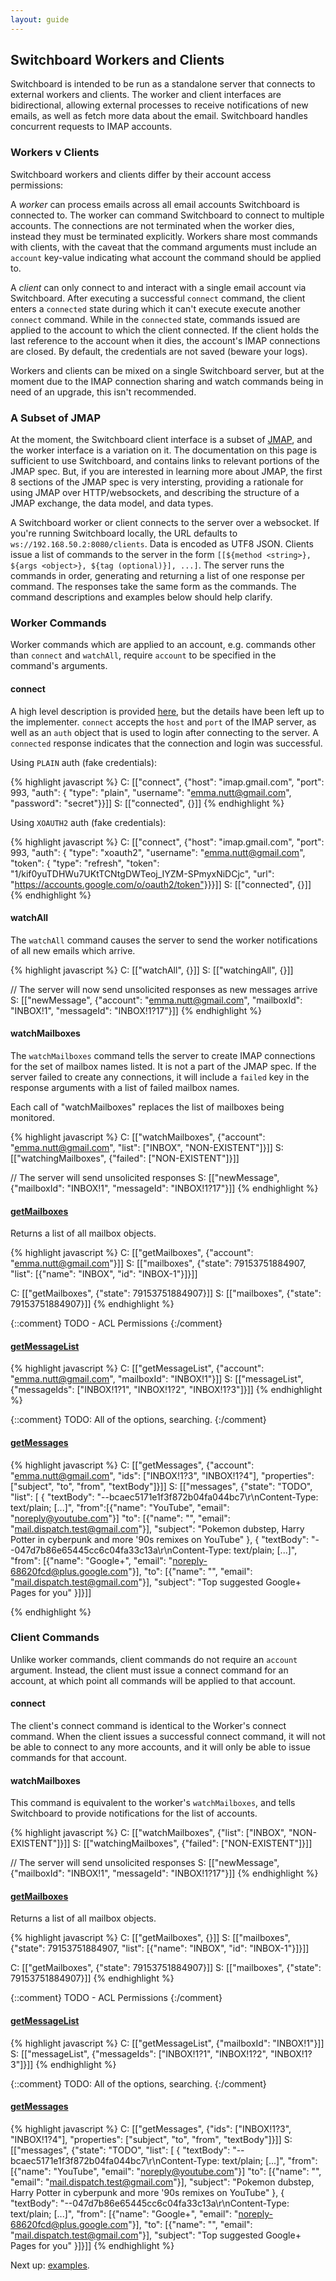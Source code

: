 ```yaml
---
layout: guide
---
```


## Switchboard Workers and Clients

Switchboard is intended to be run as a standalone server that connects
to external workers and clients. The worker and client interfaces are
bidirectional, allowing external processes to receive notifications of
new emails, as well as fetch more data about the email. Switchboard
handles concurrent requests to IMAP accounts.


### Workers v Clients

Switchboard workers and clients differ by their account access
permissions:

A *worker* can process emails across all email accounts Switchboard is
connected to. The worker can command Switchboard to connect to
multiple accounts. The connections are not terminated when the worker
dies, instead they must be terminated explicitly. Workers share most
commands with clients, with the caveat that the command arguments must
include an `account` key-value indicating what account the command
should be applied to.

A *client* can only connect to and interact with a single email
account via Switchboard. After executing a successful `connect`
command, the client enters a `connected` state during which it can't
execute execute another `connect` command. While in the `connected`
state, commands issued are applied to the account to which the client
connected. If the client holds the last reference to the account when
it dies, the account's IMAP connections are closed. By default, the
credentials are not saved (beware your logs).

Workers and clients can be mixed on a single Switchboard server,
but at the moment due to the IMAP connection sharing and watch
commands being in need of an upgrade, this isn't recommended.


### A Subset of JMAP

At the moment, the Switchboard client interface is a subset of
[JMAP](http://jmap.io), and the worker interface is a variation on
it. The documentation on this page is sufficient to use Switchboard,
and contains links to relevant portions of the JMAP spec. But, if you
are interested in learning more about JMAP, the first 8 sections of
the JMAP spec is very intersting, providing a rationale for using JMAP
over HTTP/websockets, and describing the structure of a JMAP exchange,
the data model, and data types.

A Switchboard worker or client connects to the server over a
websocket. If you're running Switchboard locally, the URL defaults to
`ws://192.168.50.2:8080/clients`. Data is encoded as UTF8 JSON. Clients
issue a list of commands to the server in the form
`[[${method <string>}, ${args <object>}, ${tag (optional)}], ...]`.
The server runs the commands in order, generating and returning a list
of one response per command. The responses take the same form as the
commands. The command descriptions and examples below should help
clarify.


### Worker Commands

Worker commands which are applied to an account, e.g. commands other
than `connect` and `watchAll`, require `account` to be specified in
the command's arguments.

#### connect

A high level description is provided
[here](http://jmap.io/#transport-and-authentication), but the details
have been left up to the implementer. `connect` accepts the `host` and
`port` of the IMAP server, as well as an `auth` object that is used to
login after connecting to the server. A `connected` response indicates
that the connection and login was successful.

Using `PLAIN` auth (fake credentials):

{% highlight javascript %}
C: [["connect", {"host": "imap.gmail.com",
                 "port": 993,
                 "auth": {
                   "type": "plain",
                   "username": "emma.nutt@gmail.com",
                   "password": "secret"}}]]
S: [["connected", {}]]
{% endhighlight %}

Using `XOAUTH2` auth (fake credentials):

{% highlight javascript %}
C: [["connect", {"host": "imap.gmail.com",
                 "port": 993,
                 "auth": {
                   "type": "xoauth2",
                   "username": "emma.nutt@gmail.com",
                     "token": {
                       "type": "refresh",
                       "token": "1/kif0yuTDHWu7UKtTCNtgDWTeoj_IYZM-SPmyxNiDCjc",
                       "url": "https://accounts.google.com/o/oauth2/token"}}}]]
S: [["connected", {}]]
{% endhighlight %}

#### watchAll

The `watchAll` command causes the server to send the worker notifications of
all new emails which arrive.

{% highlight javascript %}
C: [["watchAll", {}]]
S: [["watchingAll", {}]]

// The server will now send unsolicited responses as new messages arrive
S: [["newMessage", {"account": "emma.nutt@gmail.com",
                    "mailboxId": "INBOX!1",
                    "messageId": "INBOX!1?17"}]]
{% endhighlight %}

#### watchMailboxes

The `watchMailboxes` command tells the server to create IMAP
connections for the set of mailbox names listed. It is not a part of
the JMAP spec.  If the server failed to create any connections, it
will include a `failed` key in the response arguments with a list of
failed mailbox names.

Each call of "watchMailboxes" replaces the list of mailboxes being monitored.

{% highlight javascript %}
C: [["watchMailboxes", {"account": "emma.nutt@gmail.com",
                        "list": ["INBOX", "NON-EXISTENT"]}]]
S: [["watchingMailboxes", {"failed": ["NON-EXISTENT"]}]]

// The server will send unsolicited responses
S: [["newMessage", {"mailboxId": "INBOX!1", "messageId": "INBOX!1?17"}]]
{% endhighlight %}

#### [getMailboxes](http://jmap.io/#getmailboxes)

Returns a list of all mailbox objects.

{% highlight javascript %}
C: [["getMailboxes", {"account": "emma.nutt@gmail.com"}]]
S: [["mailboxes", {"state": 79153751884907,
                   "list": [{"name": "INBOX",
                             "id": "INBOX-1"}]}]]

C: [["getMailboxes", {"state": 79153751884907}]]
S: [["mailboxes", {"state": 79153751884907}]]
{% endhighlight %}

{::comment}
TODO - ACL Permissions
{:/comment}

#### [getMessageList](http://jmap.io/#getmessagelist)

{% highlight javascript %}
C: [["getMessageList", {"account": "emma.nutt@gmail.com",
                        "mailboxId": "INBOX!1"}]]
S: [["messageList", {"messageIds": ["INBOX!1?1", "INBOX!1?2", "INBOX!1?3"]}]]
{% endhighlight %}

{::comment}
TODO: All of the options, searching.
{:/comment}

#### [getMessages](http://jmap.io/#getmessages)

{% highlight javascript %}
C: [["getMessages", {"account": "emma.nutt@gmail.com",
                     "ids": ["INBOX!1?3", "INBOX!1?4"],
                     "properties": ["subject", "to", "from", "textBody"]}]]
S: [["messages", {"state": "TODO",
                  "list": [
                    {
                      "textBody": "--bcaec5171e1f3f872b04fa044bc7\r\nContent-Type: text/plain; [...]",
                      "from":[{"name": "YouTube", "email": "noreply@youtube.com"}]
                      "to": [{"name": "", "email": "mail.dispatch.test@gmail.com"}],
                      "subject": "Pokemon dubstep, Harry Potter in cyberpunk and more '90s remixes on YouTube"
                    }, {
                      "textBody": "--047d7b86e65445cc6c04fa33c13a\r\nContent-Type: text/plain; [...]",
                      "from": [{"name": "Google+", "email": "noreply-68620fcd@plus.google.com"}],
                      "to": [{"name": "", "email": "mail.dispatch.test@gmail.com"}],
                      "subject": "Top suggested Google+ Pages for you"
                    }]}]]

{% endhighlight %}


### Client Commands

Unlike worker commands, client commands do not require an `account`
argument. Instead, the client must issue a connect command for an
account, at which point all commands will be applied to that account.

#### connect

The client's connect command is identical to the Worker's connect
command. When the client issues a successful connect command, it will
not be able to connect to any more accounts, and it will only be able
to issue commands for that account.

#### watchMailboxes

This command is equivalent to the worker's `watchMailboxes`, and
tells Switchboard to provide notifications for the list of accounts.

{% highlight javascript %}
C: [["watchMailboxes", {"list": ["INBOX", "NON-EXISTENT"]}]]
S: [["watchingMailboxes", {"failed": ["NON-EXISTENT"]}]]

// The server will send unsolicited responses
S: [["newMessage", {"mailboxId": "INBOX!1", "messageId": "INBOX!1?17"}]]
{% endhighlight %}

#### [getMailboxes](http://jmap.io/#getmailboxes)

Returns a list of all mailbox objects.

{% highlight javascript %}
C: [["getMailboxes", {}]]
S: [["mailboxes", {"state": 79153751884907,
                   "list": [{"name": "INBOX",
                             "id": "INBOX-1"}]}]]

C: [["getMailboxes", {"state": 79153751884907}]]
S: [["mailboxes", {"state": 79153751884907}]]
{% endhighlight %}

{::comment}
TODO - ACL Permissions
{:/comment}


#### [getMessageList](http://jmap.io/#getmessagelist)

{% highlight javascript %}
C: [["getMessageList", {"mailboxId": "INBOX!1"}]]
S: [["messageList", {"messageIds": ["INBOX!1?1", "INBOX!1?2", "INBOX!1?3"]}]]
{% endhighlight %}

{::comment}
TODO: All of the options, searching.
{:/comment}


#### [getMessages](http://jmap.io/#getmessages)

{% highlight javascript %}
C: [["getMessages", {"ids": ["INBOX!1?3", "INBOX!1?4"],
                     "properties": ["subject", "to", "from", "textBody"]}]]
S: [["messages", {"state": "TODO",
                  "list": [
                    {
                      "textBody": "--bcaec5171e1f3f872b04fa044bc7\r\nContent-Type: text/plain; [...]",
                      "from":[{"name": "YouTube", "email": "noreply@youtube.com"}]
                      "to": [{"name": "", "email": "mail.dispatch.test@gmail.com"}],
                      "subject": "Pokemon dubstep, Harry Potter in cyberpunk and more '90s remixes on YouTube"
                    }, {
                      "textBody": "--047d7b86e65445cc6c04fa33c13a\r\nContent-Type: text/plain; [...]",
                      "from": [{"name": "Google+", "email": "noreply-68620fcd@plus.google.com"}],
                      "to": [{"name": "", "email": "mail.dispatch.test@gmail.com"}],
                      "subject": "Top suggested Google+ Pages for you"
                    }]}]]
{% endhighlight %}

Next up: [examples]({{site.baseurl}}/examples).
